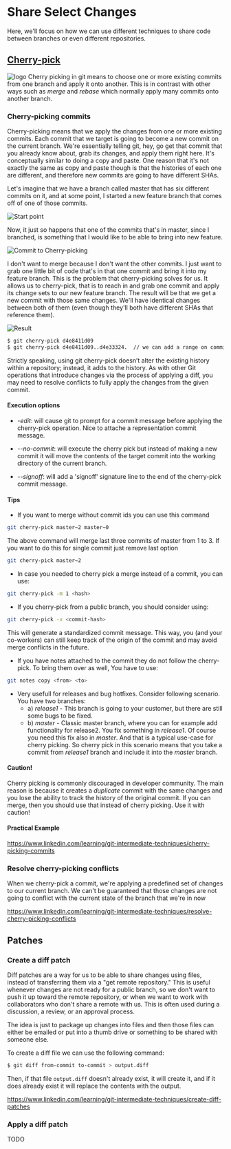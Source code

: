 # Share Select Changes

Here, we'll focus on how we can use different techniques to share code between branches or even different repositories.


## [Cherry-pick](https://git-scm.com/docs/git-cherry-pick)

![logo](/img/cherry-pick-logo.png ':size=35%') Cherry picking in git means to choose one or more existing commits from one branch and apply it onto another. This is in contrast with other ways such as *merge* and *rebase* which normally apply many commits onto another branch.


### Cherry-picking commits

Cherry-picking means that we apply the changes from one or more existing commits. Each commit that we target is going to become a new commit on the current branch. We're essentially telling git, hey, go get that commit that you already know about, grab its changes, and apply them right here. It's conceptually similar to doing a copy and paste. One reason that it's not exactly the same as copy and paste though is that the histories of each one are different, and therefore new commits are going to have different SHAs.

Let's imagine that we have a branch called master that has six different commits on it, and at some point, I started a new feature branch that comes off of one of those commits.

![Start point](/img/cp1.png)

Now, it just so happens that one of the commits that's in master, since I branched, is something that I would like to be able to bring into new feature.

![Commit to Cherry-picking](/img/cp2.png)

I don't want to merge because I don't want the other commits. I just want to grab one little bit of code that's in that one commit and bring it into my feature branch. This is the problem that cherry-picking solves for us. It allows us to cherry-pick, that is to reach in and grab one commit and apply its change sets to our new feature branch. The result will be that we get a new commit with those same changes. We'll have identical changes between both of them (even though they'll both have different SHAs that reference them).

![Result](/img/cp3.png)

```bash
$ git cherry-pick d4e8411d09
$ git cherry-pick d4e8411d09..d4e33324.  // we can add a range on commits too
```

Strictly speaking, using git cherry-pick doesn’t alter the existing history within a repository; instead, it adds to the history. As with other Git operations that introduce changes via the process of applying a diff, you may need to resolve conflicts to fully apply the changes from the given commit.

#### Execution options

* *-edit*: will cause git to prompt for a commit message before applying the cherry-pick operation. Nice to attache a representation commit message.

* *--no-commit*: will execute the cherry pick but instead of making a new commit it will move the contents of the target commit into the working directory of the current branch.

* *--signoff*: will add a 'signoff' signature line to the end of the cherry-pick commit message.


#### Tips

* If you want to merge without commit ids you can use this command
```bash
git cherry-pick master~2 master~0
```

The above command will merge last three commits of master from 1 to 3. If you want to do this for single commit just remove last option

```bash
git cherry-pick master~2
```

* In case you needed to cherry pick a merge instead of a commit, you can use:

```bash
git cherry-pick -m 1 <hash>
```

* If you cherry-pick from a public branch, you should consider using:

```bash
git cherry-pick -x <commit-hash>
```

This will generate a standardized commit message. This way, you (and your co-workers) can still keep track of the origin of the commit and may avoid merge conflicts in the future.


* If you have notes attached to the commit they do not follow the cherry-pick. To bring them over as well, You have to use:

```bash
git notes copy <from> <to>
```

* Very usefull for releases and bug hotfixes. Consider following scenario.
You have two branches:
	* a) *release1* - This branch is going to your customer, but there are still some bugs to be fixed.
	* b) *master* - Classic master branch, where you can for example add functionality for release2.
You fix something in *release1*. Of course you need this fix also in *master*. And that is a typical use-case for cherry picking. So cherry pick in this scenario means that you take a commit from *release1* branch and include it into the *master* branch.


#### Caution!

Cherry picking is commonly discouraged in developer community. The main reason is because it creates a *duplicate* commit with the same changes and you lose the ability to track the history of the original commit. If you can merge, then you should use that instead of cherry picking. Use it with caution!

#### Practical Example



https://www.linkedin.com/learning/git-intermediate-techniques/cherry-picking-commits









### Resolve cherry-picking conflicts

When we cherry-pick a commit, we're applying a predefined set of changes to our current branch. We can't be guaranteed that those changes are not going to conflict with the current state of the branch that we're in now

https://www.linkedin.com/learning/git-intermediate-techniques/resolve-cherry-picking-conflicts

## Patches

### Create a diff patch

Diff patches are a way for us to be able to share changes using files, instead of transferring them via a "get remote repository." This is useful whenever changes are not ready for a public branch, so we don't want to push it up toward the remote repository, or when we want to work with collaborators who don't share a remote with us. This is often used during a discussion, a review, or an approval process.

The idea is just to package up changes into files and then those files can either be emailed or put into a thumb drive or something to be shared with someone else.

To create a diff file we can use the following command:

```bash
$ git diff from-commit to-commit > output.diff
```

Then, if that file `output.diff` doesn't already exist, it will create it, and if it does already exist it will replace the contents with the output.

https://www.linkedin.com/learning/git-intermediate-techniques/create-diff-patches

### Apply a diff patch

TODO
